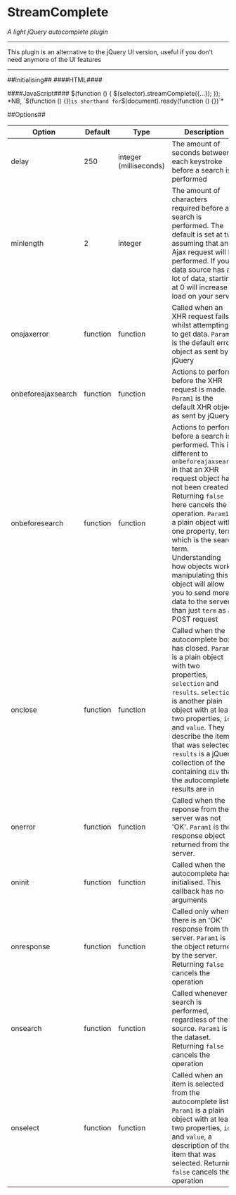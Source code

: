 # StreamComplete #
*A light jQuery autocomplete plugin*


----------


This plugin is an alternative to the jQuery UI version, useful if you don't need anymore of the UI features


----------

##Initialising##
####HTML####
    <script type="text/javascript" src="path/to/streamcomplete.js"></script>
    <link rel="stylesheet" type="text/css" href="/path/to/streamcomplete.css">

####JavaScript####
    $(function () {
        $(selector).streamComplete({...});
    });
*NB, `$(function () {})` is shorthand for `$(document).ready(function () {})`*

##Options##

| Option | Default | Type | Description |
----------|-------|-------|----------------|
delay | 250 | integer (milliseconds) | The amount of seconds between each keystroke before a search is performed
minlength | 2 | integer | The amount of characters required before a search is performed. The default is set at two assuming that an Ajax request will be performed. If your data source has a lot of data, starting at 0 will increase load on your server
onajaxerror | function | function | Called when an XHR request fails whilst attempting to get data. `Param1` is the default error object as sent by jQuery
onbeforeajaxsearch | function | function | Actions to perform before the XHR request is made. `Param1` is the default XHR object as sent by jQuery
onbeforesearch | function | function | Actions to perform before a search is performed. This is different to `onbeforeajaxsearch` in that an XHR request object has not been created. Returning `false` here cancels the operation. `Param1` is a plain object with one property, term, which is the search term. Understanding how objects work, manipulating this object will allow you to send more data to the server than just `term` as a POST request
onclose | function | function | Called when the autocomplete box has closed. `Param1` is a plain object with two properties, `selection` and `results`. `selection` is another plain object with at least two properties, `id` and `value`. They describe the item that was selected. `results` is a jQuery collection of the containing `div` that the autocomplete results are in
onerror | function | function | Called when the reponse from the server was not 'OK'. `Param1` is the response object returned from the server. 
oninit | function | function | Called when the autocomplete has initialised. This callback has no arguments
onresponse | function | function | Called only when there is an 'OK' response from the server. `Param1` is the object returned by the server. Returning `false` cancels the operation
onsearch | function | function | Called whenever a search is performed, regardless of the source. `Param1` is the dataset. Returning `false` cancels the operation
onselect | function | function | Called when an item is selected from the autocomplete list. `Param1` is a plain object with at least two properties, `id` and `value`, a description of the item that was selected. Returning `false` cancels the operation
